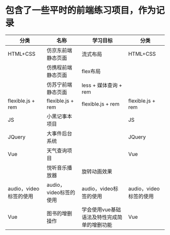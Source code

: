 包含了一些平时的前端练习项目，作为记录
================================

| 分类                 | 名称                 | 学习目标           | 分类                 |
| ---------------------- | ---------------------- | ---------------------- | ---------------------- |
| HTML+CSS               | 仿京东前端静态页面 | 流式布局           | HTML+CSS               |
|                        | 仿携程前端静态页面 | flex布局             |                        |
|                        | 仿苏宁前端静态页面 | less + 媒体查询 + rem |                        |
| flexible.js + rem      | flexible.js + rem      | flexible.js + rem      | flexible.js + rem      |
| JS                     | 小黑记事本项目  |                        | JS                     |
| JQuery                 | 大事件后台系统  |                        | JQuery                 |
| Vue                    | 天气查询项目     |                        | Vue                    |
|                        | 悦听音乐播放器  | 旋转动画效果     |                        |
| audio，video标签的使用 | audio，video标签的使用 | audio，video标签的使用 | audio，video标签的使用 |
| Vue                    | 图书的增删操作     |学会使用vue基础语法及特性完成简单的增删功能| Vue                    |
